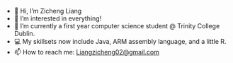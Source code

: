 - 👋 Hi, I’m Zicheng Liang
- 👀 I’m interested in everything!
- 🌱 I’m currently a first year computer science student @ Trinity College Dublin.
- 💻 My skillsets now include Java, ARM assembly language, and a little R.
- 📫 How to reach me: Liangzicheng02@gmail.com

<!---
PolarbearinBox/PolarbearinBox is a ✨ special ✨ repository because its `README.md` (this file) appears on your GitHub profile.
You can click the Preview link to take a look at your changes.
--->

